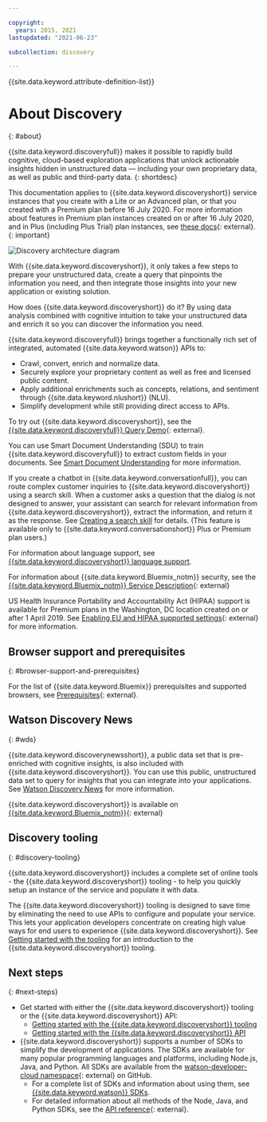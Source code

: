 ```yaml
---

copyright:
  years: 2015, 2021
lastupdated: "2021-06-23"

subcollection: discovery

---
```


{{site.data.keyword.attribute-definition-list}}

# About Discovery
{: #about}

{{site.data.keyword.discoveryfull}} makes it possible to rapidly build cognitive, cloud-based exploration applications that unlock actionable insights hidden in unstructured data — including your own proprietary data, as well as public and third-party data.
{: shortdesc}

This documentation applies to {{site.data.keyword.discoveryshort}} service instances that you create with a Lite or an Advanced plan, or that you created with a Premium plan before 16 July 2020. For more information about features in Premium plan instances created on or after 16 July 2020, and in Plus (including Plus Trial) plan instances, see [these docs](/docs/discovery-data?topic=discovery-data-about){: external}.
{: important}

![Discovery architecture diagram](images/about-discovery1.png)

With {{site.data.keyword.discoveryshort}}, it only takes a few steps to prepare your unstructured data, create a query that pinpoints the information you need, and then integrate those insights into your new application or existing solution.

How does {{site.data.keyword.discoveryshort}} do it? By using data analysis combined with cognitive intuition to take your unstructured data and enrich it so you can discover the information you need.

{{site.data.keyword.discoveryfull}} brings together a functionally rich set of integrated, automated {{site.data.keyword.watson}} APIs to:

- Crawl, convert, enrich and normalize data.
- Securely explore your proprietary content as well as free and licensed public content.
- Apply additional enrichments such as concepts, relations, and sentiment through {{site.data.keyword.nlushort}} (NLU).
- Simplify development while still providing direct access to APIs.

To try out {{site.data.keyword.discoveryshort}}, see the [{{site.data.keyword.discoveryfull}} Query Demo](https://www.ibm.com/demos/live/watson-discovery/self-service/home){: external}.

You can use Smart Document Understanding (SDU) to train {{site.data.keyword.discoveryfull}} to extract custom fields in your documents. See [Smart Document Understanding](/docs/discovery?topic=discovery-sdu) for more information.

If you create a chatbot in {{site.data.keyword.conversationfull}}, you can route complex customer inquiries to {{site.data.keyword.discoveryshort}} using a search skill. When a customer asks a question that the dialog is not designed to answer, your assistant can search for relevant information from {{site.data.keyword.discoveryshort}}, extract the information, and return it as the response. See [Creating a search skill](/docs/services/assistant?topic=assistant-skill-search-add) for details. (This feature is available only to {{site.data.keyword.conversationshort}} Plus or Premium plan users.)

For information about language support, see [{{site.data.keyword.discoveryshort}} language support](/docs/discovery?topic=discovery-language-support).

For information about {{site.data.keyword.Bluemix_notm}} security, see the [{{site.data.keyword.Bluemix_notm}} Service Description](https://www.ibm.com/software/sla/sladb.nsf/searchsaas/?searchview&searchorder=4&searchmax=0&query=%28IBM+Cloud+Service+description%29){: external}

US Health Insurance Portability and Accountability Act (HIPAA) support is available for Premium plans in the Washington, DC location created on or after 1 April 2019. See [Enabling EU and HIPAA supported settings](/docs/account?topic=account-eu-hipaa-supported#eu-hipaa-supported){: external} for more information.

## Browser support and prerequisites
{: #browser-support-and-prerequisites}

For the list of {{site.data.keyword.Bluemix}} prerequisites and supported browsers, see [Prerequisites](https://cloud.ibm.com/docs/overview?topic=overview-prereqs-platform){: external}.

## Watson Discovery News
{: #wds}

{{site.data.keyword.discoverynewsshort}}, a public data set that is pre-enriched with cognitive insights, is also included with {{site.data.keyword.discoveryshort}}. You can use this public, unstructured data set to query for insights that you can integrate into your applications. See [Watson Discovery News](/docs/discovery?topic=discovery-watson-discovery-news) for more information.

{{site.data.keyword.discoveryshort}} is available on [{{site.data.keyword.Bluemix_notm}}](https://{DomainName}/catalog/services/discovery){: external}

## Discovery tooling
{: #discovery-tooling}

{{site.data.keyword.discoveryshort}} includes a complete set of online tools - the {{site.data.keyword.discoveryshort}} tooling - to help you quickly setup an instance of the service and populate it with data.

The {{site.data.keyword.discoveryshort}} tooling is designed to save time by eliminating the need to use APIs to configure and populate your service. This lets your application developers concentrate on creating high value ways for end users to experience {{site.data.keyword.discoveryshort}}. See [Getting started with the tooling](/docs/discovery?topic=discovery-getting-started) for an introduction to the {{site.data.keyword.discoveryshort}} tooling.


## Next steps
{: #next-steps}

- Get started with either the {{site.data.keyword.discoveryshort}} tooling or the {{site.data.keyword.discoveryshort}} API:
    - [Getting started with the {{site.data.keyword.discoveryshort}} tooling](/docs/discovery?topic=discovery-getting-started)
    - [Getting started with the {{site.data.keyword.discoveryshort}} API](/docs/discovery?topic=discovery-gs-api)
- {{site.data.keyword.discoveryshort}} supports a number of SDKs to simplify the development of applications. The SDKs are available for many popular programming languages and platforms, including Node.js, Java, and Python. All SDKs are available from the [watson-developer-cloud namespace](https://github.com/watson-developer-cloud){: external} on GitHub.
    - For a complete list of SDKs and information about using them, see [{{site.data.keyword.watson}} SDKs](/docs/watson?topic=watson-using-sdks).
    - For detailed information about all methods of the Node, Java, and Python SDKs, see the [API reference](https://{DomainName}/apidocs/discovery){: external}.